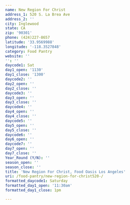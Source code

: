 ```yaml
---
name: New Region For Christ
address_1: 520 S. La Brea Ave
address_2: ''
city: Inglewood
state: CA
zip: '90301'
phone: (424)227-8657
latitude: '33.9569988'
longitude: '-118.3527848'
category: Food Pantry
website: ''
'': ''
daycode1: Sat
day1_open: '1130'
day1_close: '1300'
daycode2: ''
day2_open: ''
day2_close: ''
daycode3: ''
day3_open: ''
day3_close: ''
daycode4: ''
day4_open: ''
day4_close: ''
daycode5: ''
day5_open: ''
day5_close: ''
daycode6: ''
day6_open: ''
daycode7: ''
day7_open: ''
day7_close: ''
Year_Round (Y/N): ''
season_open: ''
season_close: ''
title: 'New Region For Christ, Food Oasis Los Angeles'
uri: /food-pantry/new-region-for-christ520-/
formatted_daycode1: Saturday
formatted_day1_open: '11:30am'
formatted_day1_close: 1pm

---
```

